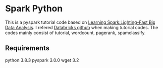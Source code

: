 # Spark Python
This is a pyspark tutorial code based on [Learning Spark:Lighting-Fast Big Data Analysis](https://www.oreilly.com/library/view/learning-spark/9781449359034/). 
I refered [Databricks github](https://github.com/databricks/learning-spark) when making tutorial codes. The codes mainly consist of tutorial, wordcount, pagerank, spamclassify.

## Requirements
python 3.8.3
pyspark 3.0.0
wget 3.2